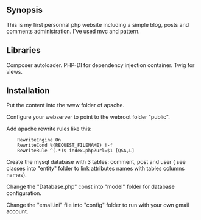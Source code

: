 ## Synopsis

This is my first personnal php website including a simple blog, posts and comments administration.
I've used mvc and pattern.

## Libraries

Composer autoloader.
PHP-DI for dependency injection container.
Twig for views.

## Installation

Put the content into the www folder of apache.

Configure your webserver to point to the webroot folder "public".

Add apache rewrite rules like this:

		RewriteEngine On
		RewriteCond %{REQUEST_FILENAME} !-f
		RewriteRule ^(.*)$ index.php?url=$1 [QSA,L]


Create the mysql database with 3 tables: comment, post and user ( see classes into "entity" folder to link attributes names with tables columns names).

Change the "Database.php" const into "model" folder for database configuration.

Change the "email.ini" file into "config" folder to run with your own gmail account.



